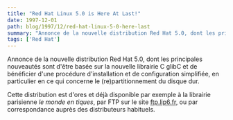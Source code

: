 ```yaml
---
title: "Red Hat Linux 5.0 is Here At Last!"
date: 1997-12-01
path: blog/1997/12/red-hat-linux-5-0-here-last
summary: "Annonce de la nouvelle distribution Red Hat 5.0, dont les principales nouveautés sont d'être basée sur la nouvelle librairie C glibC et de bénéficier d'une procédure d'installation et de configuration simplifiée, en particulier en ce qui concerne le (re)partitionnement du disque dur."
tags: ['Red Hat']
---
```


<P>
Annonce de la nouvelle distribution Red Hat 5.0, dont les principales
nouveautés sont d'être basée sur la nouvelle librairie C glibC et de
bénéficier d'une procédure d'installation et de configuration simplifiée,
en particulier en ce qui concerne le (re)partitionnement du disque dur.
</P>

<P>
Cette distribution est d'ores et déjà disponible par exemple à la
librairie parisienne <EM>le monde en tiques</EM>, par FTP
sur le site <A HREF="ftp://ftp.lip6.fr/pub3/linux/distributions/redhat/redhat-5.0/">ftp.lip6.fr</A>, ou par correspondance auprès des distributeurs habituels.
</P>


